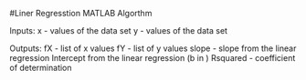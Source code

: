 #Liner Regresstion MATLAB Algorthm

Inputs: 
x - values of the data set
y - values of the data set

Outputs:
fX - list of x values
fY - list of y values
slope - slope from the linear regression
Intercept from the linear regression (b in )
Rsquared - coefficient of determination

